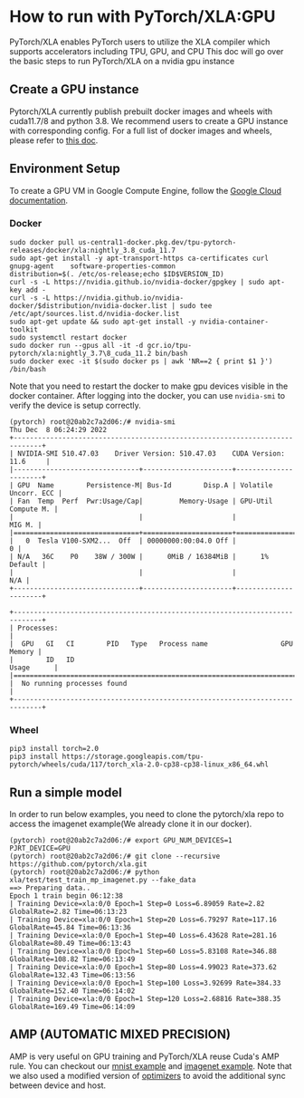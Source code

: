 # How to run with PyTorch/XLA:GPU

PyTorch/XLA enables PyTorch users to utilize the XLA compiler which supports accelerators including TPU, GPU, and CPU This doc will go over the basic steps to run PyTorch/XLA on a nvidia gpu instance

## Create a GPU instance
Pytorch/XLA currently publish prebuilt docker images and wheels with cuda11.7/8 and python 3.8. We recommend users to create a GPU instance with corresponding config. For a full list of docker images and wheels, please refer to [this doc](https://github.com/pytorch/xla/tree/jackcao/gpu_doc#-available-images-and-wheels).

## Environment Setup

To create a GPU VM in Google Compute Engine, follow the [Google Cloud documentation](https://cloud.google.com/compute/docs/gpus/create-vm-with-gpus).

### Docker
```
sudo docker pull us-central1-docker.pkg.dev/tpu-pytorch-releases/docker/xla:nightly_3.8_cuda_11.7
sudo apt-get install -y apt-transport-https ca-certificates curl gnupg-agent    software-properties-common
distribution=$(. /etc/os-release;echo $ID$VERSION_ID)
curl -s -L https://nvidia.github.io/nvidia-docker/gpgkey | sudo apt-key add -
curl -s -L https://nvidia.github.io/nvidia-docker/$distribution/nvidia-docker.list | sudo tee /etc/apt/sources.list.d/nvidia-docker.list
sudo apt-get update && sudo apt-get install -y nvidia-container-toolkit
sudo systemctl restart docker
sudo docker run --gpus all -it -d gcr.io/tpu-pytorch/xla:nightly_3.7\8_cuda_11.2 bin/bash
sudo docker exec -it $(sudo docker ps | awk 'NR==2 { print $1 }') /bin/bash
```

Note that you need to restart the docker to make gpu devices visible in the docker container. After logging into the docker, you can use `nvidia-smi` to verify the device is setup correctly.

```
(pytorch) root@20ab2c7a2d06:/# nvidia-smi
Thu Dec  8 06:24:29 2022
+-----------------------------------------------------------------------------+
| NVIDIA-SMI 510.47.03    Driver Version: 510.47.03    CUDA Version: 11.6     |
|-------------------------------+----------------------+----------------------+
| GPU  Name        Persistence-M| Bus-Id        Disp.A | Volatile Uncorr. ECC |
| Fan  Temp  Perf  Pwr:Usage/Cap|         Memory-Usage | GPU-Util  Compute M. |
|                               |                      |               MIG M. |
|===============================+======================+======================|
|   0  Tesla V100-SXM2...  Off  | 00000000:00:04.0 Off |                    0 |
| N/A   36C    P0    38W / 300W |      0MiB / 16384MiB |      1%      Default |
|                               |                      |                  N/A |
+-------------------------------+----------------------+----------------------+

+-----------------------------------------------------------------------------+
| Processes:                                                                  |
|  GPU   GI   CI        PID   Type   Process name                  GPU Memory |
|        ID   ID                                                   Usage      |
|=============================================================================|
|  No running processes found                                                 |
+-----------------------------------------------------------------------------+

```

### Wheel
```
pip3 install torch=2.0
pip3 install https://storage.googleapis.com/tpu-pytorch/wheels/cuda/117/torch_xla-2.0-cp38-cp38-linux_x86_64.whl
```

## Run a simple model
In order to run below examples, you need to clone the pytorch/xla repo to access the imagenet example(We already clone it in our docker).

```
(pytorch) root@20ab2c7a2d06:/# export GPU_NUM_DEVICES=1 PJRT_DEVICE=GPU
(pytorch) root@20ab2c7a2d06:/# git clone --recursive https://github.com/pytorch/xla.git
(pytorch) root@20ab2c7a2d06:/# python xla/test/test_train_mp_imagenet.py --fake_data
==> Preparing data..
Epoch 1 train begin 06:12:38
| Training Device=xla:0/0 Epoch=1 Step=0 Loss=6.89059 Rate=2.82 GlobalRate=2.82 Time=06:13:23
| Training Device=xla:0/0 Epoch=1 Step=20 Loss=6.79297 Rate=117.16 GlobalRate=45.84 Time=06:13:36
| Training Device=xla:0/0 Epoch=1 Step=40 Loss=6.43628 Rate=281.16 GlobalRate=80.49 Time=06:13:43
| Training Device=xla:0/0 Epoch=1 Step=60 Loss=5.83108 Rate=346.88 GlobalRate=108.82 Time=06:13:49
| Training Device=xla:0/0 Epoch=1 Step=80 Loss=4.99023 Rate=373.62 GlobalRate=132.43 Time=06:13:56
| Training Device=xla:0/0 Epoch=1 Step=100 Loss=3.92699 Rate=384.33 GlobalRate=152.40 Time=06:14:02
| Training Device=xla:0/0 Epoch=1 Step=120 Loss=2.68816 Rate=388.35 GlobalRate=169.49 Time=06:14:09
```
## AMP (AUTOMATIC MIXED PRECISION)
AMP is very useful on GPU training and PyTorch/XLA reuse Cuda's AMP rule. You can checkout our [mnist example](https://github.com/pytorch/xla/blob/master/test/test_train_mp_mnist_amp.py) and [imagenet example](https://github.com/pytorch/xla/blob/master/test/test_train_mp_imagenet_amp.py). Note that we also used a modified version of [optimizers](https://github.com/pytorch/xla/tree/master/torch_xla/amp/syncfree) to avoid the additional sync between device and host.
